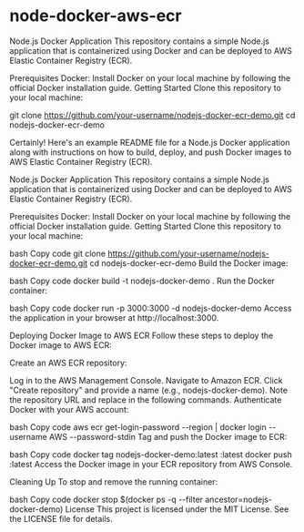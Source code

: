 # node-docker-aws-ecr

Node.js Docker Application
This repository contains a simple Node.js application that is containerized using Docker and can be deployed to AWS Elastic Container Registry (ECR).

Prerequisites
Docker: Install Docker on your local machine by following the official Docker installation guide.
Getting Started
Clone this repository to your local machine:

git clone https://github.com/your-username/nodejs-docker-ecr-demo.git
cd nodejs-docker-ecr-demo



Certainly! Here's an example README file for a Node.js Docker application along with instructions on how to build, deploy, and push Docker images to AWS Elastic Container Registry (ECR).

Node.js Docker Application
This repository contains a simple Node.js application that is containerized using Docker and can be deployed to AWS Elastic Container Registry (ECR).

Prerequisites
Docker: Install Docker on your local machine by following the official Docker installation guide.
Getting Started
Clone this repository to your local machine:

bash
Copy code
git clone https://github.com/your-username/nodejs-docker-ecr-demo.git
cd nodejs-docker-ecr-demo
Build the Docker image:

bash
Copy code
docker build -t nodejs-docker-demo .
Run the Docker container:

bash
Copy code
docker run -p 3000:3000 -d nodejs-docker-demo
Access the application in your browser at http://localhost:3000.

Deploying Docker Image to AWS ECR
Follow these steps to deploy the Docker image to AWS ECR:

Create an AWS ECR repository:

Log in to the AWS Management Console.
Navigate to Amazon ECR.
Click "Create repository" and provide a name (e.g., nodejs-docker-demo).
Note the repository URL and replace <repository-url> in the following commands.
Authenticate Docker with your AWS account:

bash
Copy code
aws ecr get-login-password --region <region> | docker login --username AWS --password-stdin <repository-url>
Tag and push the Docker image to ECR:

bash
Copy code
docker tag nodejs-docker-demo:latest <repository-url>:latest
docker push <repository-url>:latest
Access the Docker image in your ECR repository from AWS Console.

Cleaning Up
To stop and remove the running container:

bash
Copy code
docker stop $(docker ps -q --filter ancestor=nodejs-docker-demo)
License
This project is licensed under the MIT License. See the LICENSE file for details.

